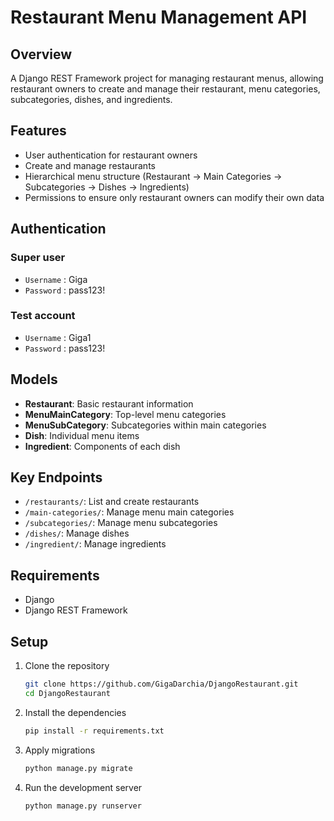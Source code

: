 # Restaurant Menu Management API

## Overview
A Django REST Framework project for managing restaurant menus, allowing restaurant owners to create and manage their restaurant, menu categories, subcategories, dishes, and ingredients.

## Features
- User authentication for restaurant owners
- Create and manage restaurants
- Hierarchical menu structure (Restaurant → Main Categories → Subcategories → Dishes → Ingredients)
- Permissions to ensure only restaurant owners can modify their own data

## Authentication
### Super user
- `Username` : Giga
- `Password` : pass123!
### Test account
- `Username` : Giga1
- `Password` : pass123!

## Models
- **Restaurant**: Basic restaurant information
- **MenuMainCategory**: Top-level menu categories
- **MenuSubCategory**: Subcategories within main categories
- **Dish**: Individual menu items
- **Ingredient**: Components of each dish

## Key Endpoints
- `/restaurants/`: List and create restaurants
- `/main-categories/`: Manage menu main categories
- `/subcategories/`: Manage menu subcategories
- `/dishes/`: Manage dishes
- `/ingredient/`: Manage ingredients

## Requirements
- Django
- Django REST Framework

## Setup

1. Clone the repository
   ```bash
   git clone https://github.com/GigaDarchia/DjangoRestaurant.git
   cd DjangoRestaurant
   ```
2. Install the dependencies
   ```bash
   pip install -r requirements.txt
   ```
3. Apply migrations
   ```bash
   python manage.py migrate
   ```
4. Run the development server
   ```bash
   python manage.py runserver
   ```
   